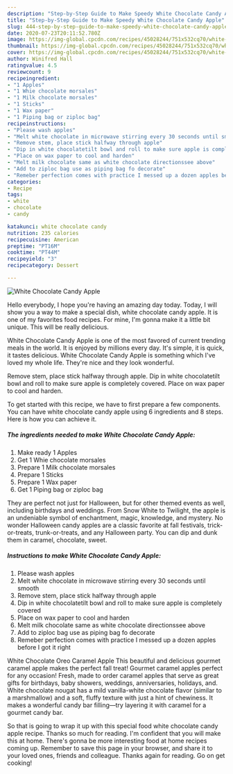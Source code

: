```yaml
---
description: "Step-by-Step Guide to Make Speedy White Chocolate Candy Apple"
title: "Step-by-Step Guide to Make Speedy White Chocolate Candy Apple"
slug: 444-step-by-step-guide-to-make-speedy-white-chocolate-candy-apple
date: 2020-07-23T20:11:52.780Z
image: https://img-global.cpcdn.com/recipes/45028244/751x532cq70/white-chocolate-candy-apple-recipe-main-photo.jpg
thumbnail: https://img-global.cpcdn.com/recipes/45028244/751x532cq70/white-chocolate-candy-apple-recipe-main-photo.jpg
cover: https://img-global.cpcdn.com/recipes/45028244/751x532cq70/white-chocolate-candy-apple-recipe-main-photo.jpg
author: Winifred Hall
ratingvalue: 4.5
reviewcount: 9
recipeingredient:
- "1 Apples"
- "1 Whie chocolate morsales"
- "1 Milk chocolate morsales"
- "1 Sticks"
- "1 Wax paper"
- "1 Piping bag or ziploc bag"
recipeinstructions:
- "Please wash apples"
- "Melt white chocolate in microwave stirring every 30 seconds until smooth"
- "Remove stem, place stick halfway through apple"
- "Dip in white chocolatetilt bowl and roll to make sure apple is completely covered"
- "Place on wax paper to cool and harden"
- "Melt milk chocolate same as white chocolate directionssee above"
- "Add to ziploc bag use as piping bag fo decorate"
- "Remeber perfection comes with practice I messed up a dozen apples before I got it right"
categories:
- Recipe
tags:
- white
- chocolate
- candy

katakunci: white chocolate candy 
nutrition: 235 calories
recipecuisine: American
preptime: "PT16M"
cooktime: "PT44M"
recipeyield: "3"
recipecategory: Dessert

---
```



![White Chocolate Candy Apple](https://img-global.cpcdn.com/recipes/45028244/751x532cq70/white-chocolate-candy-apple-recipe-main-photo.jpg)

Hello everybody, I hope you're having an amazing day today. Today, I will show you a way to make a special dish, white chocolate candy apple. It is one of my favorites food recipes. For mine, I'm gonna make it a little bit unique. This will be really delicious.

White Chocolate Candy Apple is one of the most favored of current trending meals in the world. It is enjoyed by millions every day. It's simple, it is quick, it tastes delicious. White Chocolate Candy Apple is something which I've loved my whole life. They're nice and they look wonderful.

Remove stem, place stick halfway through apple. Dip in white chocolatetilt bowl and roll to make sure apple is completely covered. Place on wax paper to cool and harden.


To get started with this recipe, we have to first prepare a few components. You can have white chocolate candy apple using 6 ingredients and 8 steps. Here is how you can achieve it.

<!--inarticleads1-->

##### The ingredients needed to make White Chocolate Candy Apple:

1. Make ready 1 Apples
1. Get 1 Whie chocolate morsales
1. Prepare 1 Milk chocolate morsales
1. Prepare 1 Sticks
1. Prepare 1 Wax paper
1. Get 1 Piping bag or ziploc bag


They are perfect not just for Halloween, but for other themed events as well, including birthdays and weddings. From Snow White to Twilight, the apple is an undeniable symbol of enchantment, magic, knowledge, and mystery. No wonder Halloween candy apples are a classic favorite at fall festivals, trick-or-treats, trunk-or-treats, and any Halloween party. You can dip and dunk them in caramel, chocolate, sweet. 

<!--inarticleads2-->

##### Instructions to make White Chocolate Candy Apple:

1. Please wash apples
1. Melt white chocolate in microwave stirring every 30 seconds until smooth
1. Remove stem, place stick halfway through apple
1. Dip in white chocolatetilt bowl and roll to make sure apple is completely covered
1. Place on wax paper to cool and harden
1. Melt milk chocolate same as white chocolate directionssee above
1. Add to ziploc bag use as piping bag fo decorate
1. Remeber perfection comes with practice I messed up a dozen apples before I got it right


White Chocolate Oreo Caramel Apple This beautiful and delicious gourmet caramel apple makes the perfect fall treat! Gourmet caramel apples perfect for any occasion! Fresh, made to order caramel apples that serve as great gifts for birthdays, baby showers, weddings, anniversaries, holidays, and. White chocolate nougat has a mild vanilla-white chocolate flavor (similar to a marshmallow) and a soft, fluffy texture with just a hint of chewiness. It makes a wonderful candy bar filling—try layering it with caramel for a gourmet candy bar. 

So that is going to wrap it up with this special food white chocolate candy apple recipe. Thanks so much for reading. I'm confident that you will make this at home. There's gonna be more interesting food at home recipes coming up. Remember to save this page in your browser, and share it to your loved ones, friends and colleague. Thanks again for reading. Go on get cooking!

